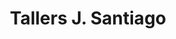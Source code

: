 ---
title: "Tallers J. Santiago"
url: /lleida/tallers-j-santiago/
shop: reparación de automóviles
---